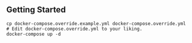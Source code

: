 ## Getting Started

    cp docker-compose.override.example.yml docker-compose.override.yml
    # Edit docker-compose.override.yml to your liking.
    docker-compose up -d
